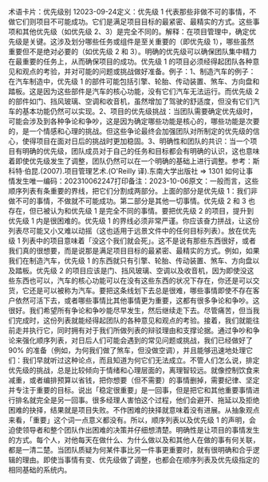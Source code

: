 

术语卡片：优先级别 12023-09-24定义：优先级 1 代表那些非做不可的事情，不做它们则项目不可能成功。它们是满足项目目标的最紧密、最精实的方式。这些事项和其他优先级（如优先级 2、3）是完全不同的。解释：在项目管理中，确定优先级是关键。这涉及划分哪些任务或组件是至关重要的（即优先级 1），哪些虽然重要但不是绝对必要的（如优先级 2 和 3）。明确的优先级可以确保团队集中精力在最重要的任务上，从而确保项目的成功。优先级 1 的项目必须经得起团队各种意见和观点的考验，并对可能的问题或挑战做好准备。例子：1、制造汽车的例子：在汽车制造中，优先级 1 的部件可能包括引擎、轮胎、传动装置、煞车、方向盘和踏板。这是因为这些部件是汽车的核心功能，没有它们汽车无法运行。而优先级 2 的部件如门、挡风玻璃、空调和收音机，虽然增加了驾驶的舒适度，但没有它们汽车的基本功能仍然可以实现。2、项目的优先级挑战：当团队需要确定优先级时，可能会涉及到各种争论和争吵，这是因为确定哪些功能是核心的，哪些功能是次要的，是一个情感和心理的挑战。但这些争论最终会加强团队对所制定的优先级的信心，使得项目在面对日后的挑战时更加稳固。3、明确性和团队的共识：当一个项目有明确的优先级，团队成员对于自己的任务和目标都会有明确的认识，这也意味着即使优先级发生了调整，团队仍然可以在一个明确的基础上进行调整。参考：斯科特·伯昆.(2007).项目管理艺术.(O'Reilly 译).东南大学出版社 => 1301 如何让事情发生唯一编码：202310062247打印备注：2023-10-06原文：一般而言，这些顺序列表有条重要的界线，把它们分割成两部分。上面的部分是优先级 1：我们非做不可的事情，不做就不可能成功。第二部分是其他一切事情。优先级 2 和 3 也存在，但已被认为和优先级 1 是完全不同的事情。要把优先级 2 的项目，提升到优先级 1 内是很困难的。优先级 1 的界线必须非常严谨。你应该奋力拼战，让这份列表尽可能又小又难以动摇（这也适用于远景文件中的任何目标列表）。放在优先级 1 列表中的项目意味着「没这个我们就会死」。这不是说有那些东西很好，或者我们真的很想要，而是说那是满足项目目标的最紧密、最精实的方式。例如，如果我们在制造汽车，优先级 1 的东西就只有引擎、轮胎、传动装置、煞车、方向盘以及踏板。优先级 2 的项目应该是门、挡风玻璃、空调以及收音机，因为即使没这些东西也可以，汽车的核心功能可以在没有这些东西的状况下存在，你还是可以交货，它还是可以被称为汽车。要把这条线划下去总是很难，哪些事情即使不存在客户依然可活下去，或者哪些事情比其他事情更为重要，这都有很多争论和争吵。这很好。我们希望所有争论和争吵能尽早发生，然后继续走下去。尽管痛苦，但当我们完成时，这份列表就能经得起团队的各种意见和观点的考验。接着，我们就能往前走并执行它，同时拥有对于我们所做列表的辩驳理由和支撑论据。通过争吵和争论来强化顺序列表，对日后人们可能会遇到的常见问题或挑战，我们已经做好了 90% 的准备（例如，为何我们做了煞车，但没做空调），并且能够迅速地处理它们：我们早就听过这种论点，而且知道为何它们无法成立。不管人们怎么说，排定优先级的挑战，总是比较倾向于情绪和心理层面的，离理智较远。就像控制饮食来减重，或者编排预算以省钱，把你想要（但不需要）的事情删掉，需要纪律、坚定并专注于重要的目标。说出「稳定很重要」是一回事，但是把它和其他重要事情进行排名就完全是另一回事。很多经理人害怕这个过程，他们会避开、拖延以及拒绝困难的抉择，结果就是项目失败。不作困难的抉择就意味着没有进展。从抽象观点来看，「重要」这个词一点意义都没有。所以，顺序列表以及优先级 1 的声明，会迫使领导者和整个团队作出困难的决策并仔细想清楚。明确性是让项目的事情发生的方式。每个人，对他每天在做什么、为什么做以及和其他人在做的事有何关联，都是一清二楚。当团队质疑为何某件事比另一件事更重要时，就有很明确和合乎逻辑的理由。即使当事情有变、优先级做了调整，也都会在顺序列表及优先级指定的相同基础的系统内。